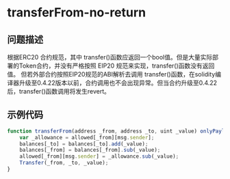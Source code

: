 # transferFrom-no-return

## 问题描述
根据ERC20 合约规范，其中 transfer()函数应返回一个bool值。但是大量实际部署的Token合约，并没有严格按照 EIP20 规范来实现，transfer()函数没有返回值。
但若外部合约按照EIP20规范的ABI解析去调用 transfer()函数，在solidity编译器升级至0.4.22版本以前，合约调用也不会出现异常。但当合约升级至0.4.22后，transfer()函数调用将发生revert。

## 示例代码
```js
function transferFrom(address _from, address _to, uint _value) onlyPayloadSize(3 * 32) {
    var _allowance = allowed[_from][msg.sender];
    balances[_to] = balances[_to].add(_value);
    balances[_from] = balances[_from].sub(_value);
    allowed[_from][msg.sender] = _allowance.sub(_value);
    Transfer(_from, _to, _value);
}
```